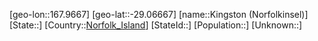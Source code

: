 ﻿---
location: [-29.06667,167.9667]
type: City
tags:
- geo/City


SpocWebEntityId: 36742
isDeleted: false
confidential: public

---
[geo-lon::167.9667]
[geo-lat::-29.06667]
[name::Kingston (Norfolkinsel)]
[State::]
[Country::[Norfolk_Island](geo/Continent/Oceania/Norfolk_Island.md)]
[StateId::]
[Population::]
[Unknown::]

